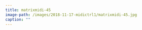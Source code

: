 ```yaml
---
title: matrixmidi-45
image-path: /images/2018-11-17-midictrl1/matrixmidi-45.jpg
caption: ""
---
```

